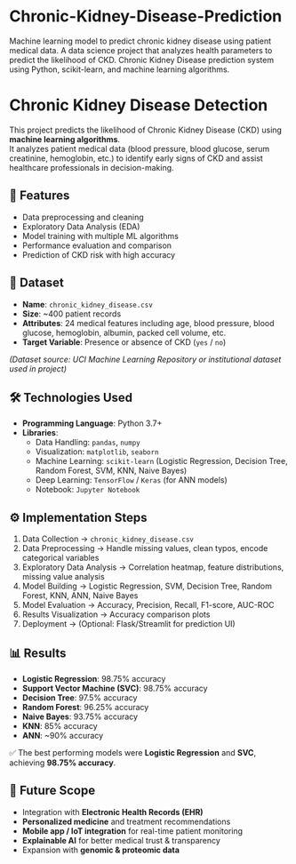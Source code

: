 # Chronic-Kidney-Disease-Prediction
Machine learning model to predict chronic kidney disease using patient medical data.  A data science project that analyzes health parameters to predict the likelihood of CKD. Chronic Kidney Disease prediction system using Python, scikit-learn, and machine learning algorithms.
# Chronic Kidney Disease Detection

This project predicts the likelihood of Chronic Kidney Disease (CKD) using **machine learning algorithms**.  
It analyzes patient medical data (blood pressure, blood glucose, serum creatinine, hemoglobin, etc.) to identify early signs of CKD and assist healthcare professionals in decision-making.


## 📌 Features
- Data preprocessing and cleaning  
- Exploratory Data Analysis (EDA)  
- Model training with multiple ML algorithms  
- Performance evaluation and comparison  
- Prediction of CKD risk with high accuracy  


## 📂 Dataset
- **Name**: `chronic_kidney_disease.csv`  
- **Size**: ~400 patient records  
- **Attributes**: 24 medical features including age, blood pressure, blood glucose, hemoglobin, albumin, packed cell volume, etc.  
- **Target Variable**: Presence or absence of CKD (`yes` / `no`)  

*(Dataset source: UCI Machine Learning Repository or institutional dataset used in project)*  


## 🛠️ Technologies Used
- **Programming Language**: Python 3.7+  
- **Libraries**:  
  - Data Handling: `pandas`, `numpy`  
  - Visualization: `matplotlib`, `seaborn`  
  - Machine Learning: `scikit-learn` (Logistic Regression, Decision Tree, Random Forest, SVM, KNN, Naive Bayes)  
  - Deep Learning: `TensorFlow` / `Keras` (for ANN models)  
  - Notebook: `Jupyter Notebook`  


## ⚙️ Implementation Steps
1. Data Collection → `chronic_kidney_disease.csv`  
2. Data Preprocessing → Handle missing values, clean typos, encode categorical variables  
3. Exploratory Data Analysis → Correlation heatmap, feature distributions, missing value analysis  
4. Model Building → Logistic Regression, SVM, Decision Tree, Random Forest, KNN, ANN, Naive Bayes  
5. Model Evaluation → Accuracy, Precision, Recall, F1-score, AUC-ROC  
6. Results Visualization → Accuracy comparison plots  
7. Deployment → (Optional: Flask/Streamlit for prediction UI)  


## 📊 Results
- **Logistic Regression**: 98.75% accuracy  
- **Support Vector Machine (SVC)**: 98.75% accuracy  
- **Decision Tree**: 97.5% accuracy  
- **Random Forest**: 96.25% accuracy  
- **Naive Bayes**: 93.75% accuracy  
- **KNN**: 85% accuracy  
- **ANN**: ~90% accuracy  

✅ The best performing models were **Logistic Regression** and **SVC**, achieving **98.75% accuracy**.  


## 🚀 Future Scope
- Integration with **Electronic Health Records (EHR)**  
- **Personalized medicine** and treatment recommendations  
- **Mobile app / IoT integration** for real-time patient monitoring  
- **Explainable AI** for better medical trust & transparency  
- Expansion with **genomic & proteomic data**  

